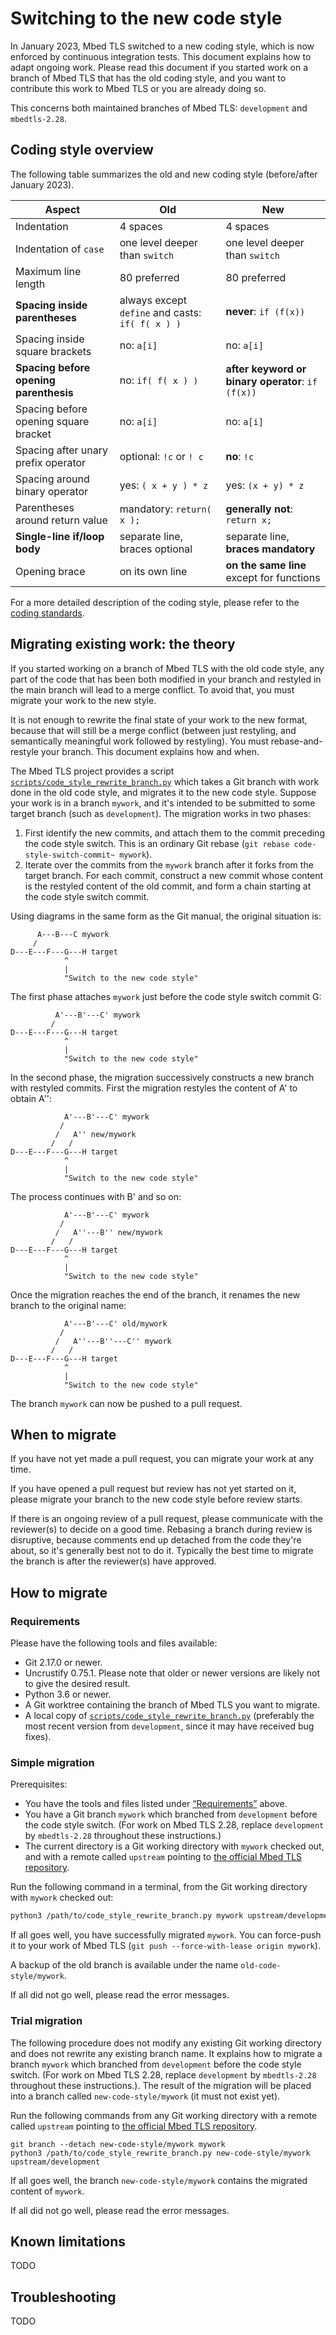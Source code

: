 # Switching to the new code style

In January 2023, Mbed TLS switched to a new coding style, which is now enforced by continuous integration tests. This document explains how to adapt ongoing work. Please read this document if you started work on a branch of Mbed TLS that has the old coding style, and you want to contribute this work to Mbed TLS or you are already doing so.

This concerns both maintained branches of Mbed TLS: `development` and `mbedtls-2.28`.

## Coding style overview

The following table summarizes the old and new coding style (before/after January 2023).

| Aspect | Old | New |
| ------ | --- | --- |
| Indentation | 4 spaces | 4 spaces |
| Indentation of `case` | one level deeper than `switch` | one level deeper than `switch` |
| Maximum line length | 80 preferred | 80 preferred |
| **Spacing inside parentheses** | always except `define` and casts: `if( f( x ) )` | **never**: `if (f(x))` |
| Spacing inside square brackets | no: `a[i]` | no: `a[i]` |
| **Spacing before opening parenthesis** | no: `if( f( x ) )` | **after keyword or binary operator**: `if (f(x))` |
| Spacing before opening square bracket | no: `a[i]` | no: `a[i]` |
| Spacing after unary prefix operator | optional: `!c` or `! c` | **no**: `!c` |
| Spacing around binary operator | yes: `( x + y ) * z` | yes: `(x + y) * z` |
| Parentheses around return value | mandatory: `return( x );` | **generally not**: `return x;` |
| **Single-line if/loop body** | separate line, braces optional | separate line, **braces mandatory** |
| Opening brace | on its own line | **on the same line** except for functions |

For a more detailed description of the coding style, please refer to the [coding standards](../development/mbedtls-coding-standards.md).

## Migrating existing work: the theory

If you started working on a branch of Mbed TLS with the old code style, any part of the code that has been both modified in your branch and restyled in the main branch will lead to a merge conflict. To avoid that, you must migrate your work to the new style.

It is not enough to rewrite the final state of your work to the new format, because that will still be a merge conflict (between just restyling, and semantically meaningful work followed by restyling). You must rebase-and-restyle your branch. This document explains how and when.

The Mbed TLS project provides a script [`scripts/code_style_rewrite_branch.py`](https://github.com/Mbed-TLS/mbedtls/blob/development/scripts/code_style_rewrite_branch.py) which takes a Git branch with work done in the old code style, and migrates it to the new code style. Suppose your work is in a branch `mywork`, and it's intended to be submitted to some target branch (such as `development`). The migration works in two phases:

1. First identify the new commits, and attach them to the commit preceding the code style switch. This is an ordinary Git rebase (`git rebase code-style-switch-commit~ mywork`).
2. Iterate over the commits from the `mywork` branch after it forks from the target branch. For each commit, construct a new commit whose content is the restyled content of the old commit, and form a chain starting at the code style switch commit.

Using diagrams in the same form as the Git manual, the original situation is:

```
      A---B---C mywork
     /
D---E---F---G---H target
            ^
            |
            "Switch to the new code style"
```

The first phase attaches `mywork` just before the code style switch commit G:

```
          A'---B'---C' mywork
         /
D---E---F---G---H target
            ^
            |
            "Switch to the new code style"
```

In the second phase, the migration successively constructs a new branch with restyled commits. First the migration restyles the content of A' to obtain A'':

```
            A'---B'---C' mywork
           /
          /   A'' new/mywork
         /   /
D---E---F---G---H target
            ^
            |
            "Switch to the new code style"
```

The process continues with B' and so on:

```
            A'---B'---C' mywork
           /
          /   A''---B'' new/mywork
         /   /
D---E---F---G---H target
            ^
            |
            "Switch to the new code style"
```

Once the migration reaches the end of the branch, it renames the new branch to the original name:

```
            A'---B'---C' old/mywork
           /
          /   A''---B''---C'' mywork
         /   /
D---E---F---G---H target
            ^
            |
            "Switch to the new code style"
```

The branch `mywork` can now be pushed to a pull request.

## When to migrate

If you have not yet made a pull request, you can migrate your work at any time.

If you have opened a pull request but review has not yet started on it, please migrate your branch to the new code style before review starts.

If there is an ongoing review of a pull request, please communicate with the reviewer(s) to decide on a good time. Rebasing a branch during review is disruptive, because comments end up detached from the code they're about, so it's generally best not to do it. Typically the best time to migrate the branch is after the reviewer(s) have approved.

## How to migrate

### Requirements

Please have the following tools and files available:

* Git 2.17.0 or newer.
* Uncrustify 0.75.1. Please note that older or newer versions are likely not to give the desired result.
* Python 3.6 or newer.
* A Git worktree containing the branch of Mbed TLS you want to migrate.
* A local copy of [`scripts/code_style_rewrite_branch.py`](https://github.com/Mbed-TLS/mbedtls/blob/development/scripts/code_style_rewrite_branch.py) (preferably the most recent version from `development`, since it may have received bug fixes).

### Simple migration

Prerequisites:

* You have the tools and files listed under [“Requirements”](#requirements) above.
* You have a Git branch `mywork` which branched from `development` before the code style switch. (For work on Mbed TLS 2.28, replace `development` by `mbedtls-2.28` throughout these instructions.)
* The current directory is a Git working directory with `mywork` checked out, and with a remote called `upstream` pointing to [the official Mbed TLS repository](https://github.com/Mbed-TLS/mbedtls).

Run the following command in a terminal, from the Git working directory with `mywork` checked out:

```sh
python3 /path/to/code_style_rewrite_branch.py mywork upstream/development
```

If all goes well, you have successfully migrated `mywork`. You can force-push it to your work of Mbed TLS (`git push --force-with-lease origin mywork`).

A backup of the old branch is available under the name `old-code-style/mywork`.

If all did not go well, please read the error messages.

### Trial migration

The following procedure does not modify any existing Git working directory and does not rewrite any existing branch name. It explains how to migrate a branch `mywork` which branched from `development` before the code style switch. (For work on Mbed TLS 2.28, replace `development` by `mbedtls-2.28` throughout these instructions.). The result of the migration will be placed into a branch called `new-code-style/mywork` (it must not exist yet).

Run the following commands from any Git working directory with a remote called `upstream` pointing to [the official Mbed TLS repository](https://github.com/Mbed-TLS/mbedtls).

```
git branch --detach new-code-style/mywork mywork
python3 /path/to/code_style_rewrite_branch.py new-code-style/mywork upstream/development
```

If all goes well, the branch `new-code-style/mywork` contains the migrated content of `mywork`.

If all did not go well, please read the error messages.

## Known limitations

TODO

## Troubleshooting

TODO
